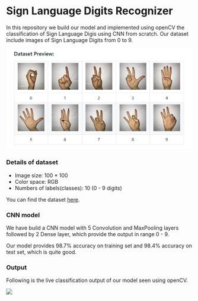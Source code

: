 # Sign Language Digits Recognizer
In this repository we build our model and implemented using openCV the classification of Sign Language Digis using CNN from scratch.
Our dataset include images of Sign Language Digits from 0 to 9.

<img src = 'images/dataset_preview.png'>

### Details of dataset
- Image size: 100 * 100
- Color space: RGB
- Numbers of labels(classes): 10 (0 - 9 digits)

You can find the dataset [here](https://github.com/ardamavi/Sign-Language-Digits-Dataset).

### CNN model
We have build a CNN model with 5 Convolution and MaxPooling layers followed by 2 Dense layer, which provide the output in range 0 - 9.

Our model provides 98.7% accuracy on training set and 98.4% accuracy on test set, which is quite good.

### Output
Following is the live classification output of our model seen using openCV.

<img src = 'images/output.gif'>
